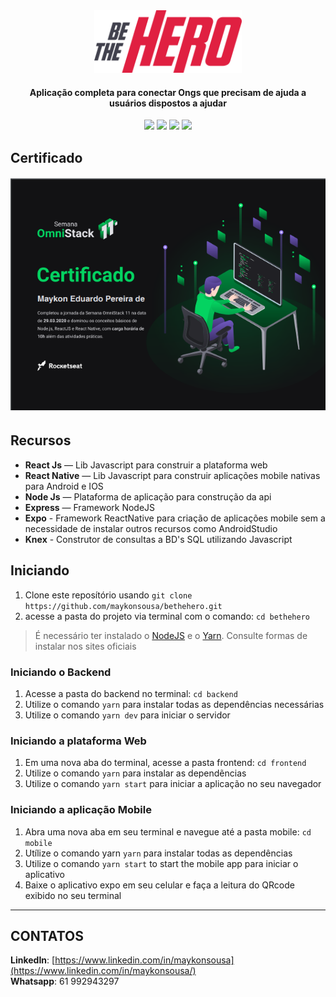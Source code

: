<div align="center">
  <img src="./frontend/src/assets/logo.svg" height="100px" alt="Be the hero"/>
</div>

<div align="center">

  #### Aplicação completa para conectar Ongs que precisam de ajuda a usuários dispostos a ajudar


  ![](https://img.shields.io/badge/autor-Maykon%20Sousa-brightgreen)
  ![](https://img.shields.io/badge/Back--End-NodeJS-brightgreen)
  ![](https://img.shields.io/badge/Front--End-ReactJS-brightgreen)
  ![](https://img.shields.io/badge/Mobile-React%20Native-brightgreen)
</div> 

## Certificado
![certificado](certificado.png)



## Recursos

- **React Js** — Lib Javascript para construir a plataforma web
- **React Native** — Lib Javascript para construir aplicações mobile nativas para Android e IOS
- **Node Js** — Plataforma de aplicação para construção da api
- **Express** — Framework NodeJS
- **Expo** - Framework ReactNative para criação de aplicações mobile sem a necessidade de instalar outros recursos como AndroidStudio
- **Knex** - Construtor de consultas a BD's SQL utilizando Javascript

## Iniciando

1. Clone este  reposítório usando `git clone https://github.com/maykonsousa/bethehero.git`
2. acesse a pasta do projeto via terminal com o comando: `cd bethehero`<br />

>É necessário ter instalado o [NodeJS](https://nodejs.org/en/download/) e o [Yarn](https://yarnpkg.com/). Consulte formas de instalar nos sites oficiais

### Iniciando o Backend

1. Acesse a pasta do backend no terminal: `cd backend`
2. Utilize o comando  `yarn` para instalar todas as dependências necessárias<br />
3. Utilize o comando  `yarn dev` para iniciar o servidor

### Iniciando a plataforma Web

1. Em uma nova aba do terminal, acesse a pasta frontend: `cd frontend`
2. Utilize o comando  `yarn` para instalar as dependẽncias<br />
3. Utilize o comando `yarn start` para iniciar a aplicação no seu navegador

### Iniciando a aplicação Mobile

1. Abra uma nova aba em seu terminal e navegue até a pasta mobile: `cd mobile`
2. Utílize o comando yarn `yarn` para instalar todas as dependências
3. Utilize o comando `yarn start` to start the mobile app para iniciar o aplicativo
4. Baixe o aplicativo expo em seu celular e faça a leitura do QRcode exibido no seu terminal

***

## CONTATOS
**LinkedIn**: [https://www.linkedin.com/in/maykonsousa](https://www.linkedin.com/in/maykonsousa/)  
**Whatsapp**: 61 992943297

